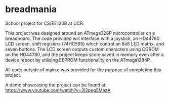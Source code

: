 # breadmania
School project for CS/EE120B at UCR. 

This project was designed around an ATmega328P microcontroller on a breadboard. The code provided will interface with a joystick, an HD44780 LCD screen, shift registers (74HC595) which control an 8x8 LED matrix, and seven buttons. The LCD screen outputs custom characters using CGROM on the HD44780, and the project keeps score saved in memory even after a device reboot by utilizing EEPROM functionality on the ATmega1284P.

All code outside of main.c was provided for the purpose of completing this project.

A demo showcasing the project can be found at: https://www.youtube.com/watch?v=3I2peg5MazA
